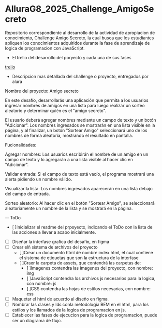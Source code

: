 # AlluraG8_2025_Challenge_AmigoSecreto

Repositorio correspondiente al desarrollo de la actividad de apropiacion de conocimiento, Challenge Amigo Secreto, la cual
busca que los estudiantes apliquen los conocimientos adquiridos durante la fase de aprendizaje de logica de programacion
con JavaScript.

- El trello del desarrollo del poryecto y cada una de sus fases

[trello]([https://](https://trello.com/b/A61aGBYJ/trello-challenge-amigo-secreto-esp))

- Descripcion mas detallada del challenge o proyecto, entregados por alura

Nombre del proyecto: Amigo secreto

En este desafío, desarrollarás una aplicación que permita a los usuarios ingresar nombres de amigos en una lista para luego
realizar un sorteo aleatorio y determinar quién es el "amigo secreto".

El usuario deberá agregar nombres mediante un campo de texto y un botón "Adicionar". Los nombres ingresados se mostrarán
en una lista visible en la página, y al finalizar, un botón "Sortear Amigo" seleccionará uno de los nombres de forma
aleatoria, mostrando el resultado en pantalla.

Fucionalidades:

Agregar nombres: Los usuarios escribirán el nombre de un amigo en un campo de texto y lo agregarán a una lista visible al
hacer clic en "Adicionar".

Validar entrada: Si el campo de texto está vacío, el programa mostrará una alerta pidiendo un nombre válido.

Visualizar la lista: Los nombres ingresados aparecerán en una lista debajo del campo de entrada.

Sorteo aleatorio: Al hacer clic en el botón "Sortear Amigo", se seleccionará aleatoriamente un nombre de la lista y se
mostrará en la página.

-- ToDo

- [ ]Inicializar el readme del prpoyecto, indicando el ToDo con la lista de las acciones a llevar a acabo inicialmente.
- [ ] Diseñar la interfase grafica del desafio, en figma
- [ ] Crear elñ sistema de archivos del proyecto
  - [ ]Crear un documento html de nombre index.html, el cual contiene el sistema de etiquetas que son la estructura de
       la interfase
  - [ ]Craer la carpeta de assets, que contendrá las carpetas de:
    - [ ]Imagenes contendra las imagenes del proyecto, con nombre: img
    - [ ]JavaScript contendra los archivos js necesarios para la logica, con nombre: js
    - [ ]CSS contendra las hojas de estilos necesarias, con nombre: css
- [ ] Maquetar el html de acuerdo al diseño en figma.
- [ ] Nombrar las clases y Ids conla metodologia BEM en el html, para los estilos y los llamados de la logica de
  programacion en js.
- [ ] Establecer las fases de ejecucion para la logica de programacion, puede ser un diagrama de flujo.
